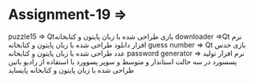 # Assignment-19 => 
puzzle15 =>  Qtبازی طراحی شده با زبان پایتون و کتابخانه
downloader =>Qt نرم افزار دانلود طراحی شده با زبان پایتون و کتابخانه
guess number => Qt بازی حدس عدد طراحی شده با زبان پایتون و کتابخانه 
password generator => نرم افزار تولید پسسورد در سه حالت استاندار و متوسط و سوپر پسوورد با استفاده از رادیو باتین طراحی شده با زبان پایتون و کتابخانه پایساید

